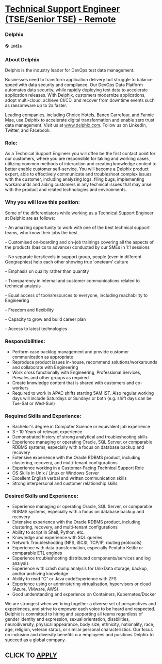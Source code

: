 # [Technical Support Engineer (TSE/Senior TSE) - Remote](https://www.remotewlb.com/apply/technical-support-engineer-tse-senior-tse-remote)  
### Delphix  
#### `🌎 India`  

### About Delphix

Delphix is the industry leader for DevOps test data management.

Businesses need to transform application delivery but struggle to balance speed with data security and compliance. Our DevOps Data Platform automates data security, while rapidly deploying test data to accelerate application releases. With Delphix, customers modernize applications, adopt multi-cloud, achieve CI/CD, and recover from downtime events such as ransomware up to 2x faster.

Leading companies, including Choice Hotels, Banco Carrefour, and Fannie Mae, use Delphix to accelerate digital transformation and enable zero trust data management. Visit us at www.delphix.com. Follow us on LinkedIn, Twitter, and Facebook.

### Role:

As a Technical Support Engineer you will often be the first contact point for our customers, where you are responsible for taking and working cases, utilizing common methods of interaction and creating knowledge content to better enable customer self-service. You will become a Delphix product expert, able to effectively communicate and troubleshoot complex issues with the customer, including analyzing logs, filing bugs, implementing workarounds and aiding customers in any technical issues that may arise with the product and related technologies and environments.

### Why you will love this position:

Some of the differentiators while working as a Technical Support Engineer at Delphix are as follows:

\- An amazing opportunity to work with one of the best technical support teams, who know their jobs the best

\- Customised on-boarding and on-job trainings covering all the aspects of the products (basics to advance) conducted by our SMEs in 1:1 sessions

\- No separate tiers/levels in support group, people (even in different Geographies) help each other showing true 'oneteam' culture

\- Emphasis on quality rather than quantity

\- Transparency in internal and customer communications related to technical analysis

\- Equal access of tools/resources to everyone, including reachability to Engineering

\- Freedom and flexibility

\- Capacity to grow and build career plan

\- Access to latest technologies

### Responsibilities:

  * Perform case backlog management and provide customer communication as appropriate
  * Reproduce product issues in-house, recommend solutions/workarounds and collaborate with Engineering
  * Work cross functionally with Engineering, Professional Services, Presales and other groups as required
  * Create knowledge content that is shared with customers and co-workers
  * Required to work in APAC shifts starting 5AM IST. Also regular working days will include Saturdays or Sundays or both (e.g. shift days can be Tue-Sat or Wed-Sun)

### Required Skills and Experience:

  * Bachelor's degree in Computer Science or equivalent job experience
  * 3 - 10 Years of relevant experience 
  * Demonstrated history of strong analytical and troubleshooting skills
  * Experience managing or operating Oracle, SQL Server, or comparable RDBMS systems, especially with a focus on database backup and recovery
  * Extensive experience with the Oracle RDBMS product, including clustering, recovery, and multi-tenant configurations
  * Experience working in a Customer-Facing Technical Support Role
  * OS Skills in Unix / Linux or Windows Server
  * Excellent English verbal and written communication skills
  * Strong interpersonal and customer relationship skills

### Desired Skills and Experience:

  * Experience managing or operating Oracle, SQL Server, or comparable RDBMS systems, especially with a focus on database backup and recovery
  * Extensive experience with the Oracle RDBMS product, including clustering, recovery, and multi-tenant configurations
  * Ability to script in Shell, Python, etc.
  * Knowledge and experience with SQL queries
  * Network Troubleshooting (NFS, iSCSI, TCP/IP, routing protocols)
  * Experience with data transformation, especially Pentaho Kettle or comparable ETL engines
  * Experience troubleshooting distributed components/services and log analysis
  * Experience with crash dump analysis for UnixData storage, backup, and/or archiving knowledge
  * Ability to read “C” or Java codeExperience with ZFS
  * Experience using or administering virtualisation, hypervisors or cloud (Azure, VMware, AWS)
  * Good understanding and experience on Containers, Kubernetes/Docker

We are strongest when we bring together a diverse set of perspectives and experiences, and strive to empower each voice to be heard and respected. Delphix is committed to hiring and supporting all teams regardless of gender identity and expression, sexual orientation, disabilities, neurodiversity, physical appearance, body size, ethnicity, nationality, race, age, religion, veteran status, or similar personal characteristics. Our focus on inclusion and diversity benefits our employees and positions Delphix to succeed as a global company.

  
## CLICK TO [APPLY](https://www.remotewlb.com/apply/technical-support-engineer-tse-senior-tse-remote)

